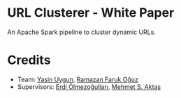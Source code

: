 # URL Clusterer - White Paper
An Apache Spark pipeline to cluster dynamic URLs.

# Credits
- Team: [Yasin Uygun](https://github.com/yasinuygun), [Ramazan Faruk Oğuz](https://github.com/farukoguz)
- Supervisors: [Erdi Ölmezoğulları](https://github.com/erdiolmezogullari), [Mehmet S. Aktaş](https://scholar.google.com/citations?user=ocHB_6gAAAAJ)
